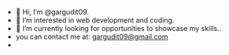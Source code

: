 - 👋 Hi, I’m @gargudit09.
- 👀 I’m interested in web development and coding. 
- 🌱 I’m currently looking for opportunities to showcase my skills..
-  you can contact me at: gargudit09@gmail.com
- 

<!---
gargudit09/gargudit09 is a ✨ special ✨ repository because its `README.md` (this file) appears on your GitHub profile.
You can click the Preview link to take a look at your changes.
--->
